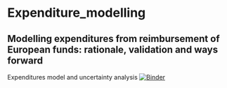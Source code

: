 # Expenditure_modelling

## Modelling expenditures from reimbursement of European funds: rationale, validation and ways forward

Expenditures model and uncertainty analysis [![Binder](https://mybinder.org/badge_logo.svg)](https://mybinder.org/v2/gh/Confareneoclassico/Expenditure_modelling/master)
